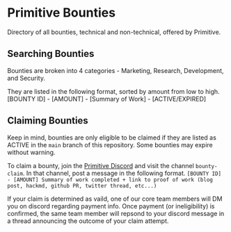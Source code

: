 # Primitive Bounties
Directory of all bounties, technical and non-technical, offered by Primitive.

## Searching Bounties
Bounties are broken into 4 categories - Marketing, Research, Development, and Security.

They are listed in the following format, sorted by amount from low to high.
[BOUNTY ID] - [AMOUNT] - [Summary of Work] - [ACTIVE/EXPIRED]

## Claiming Bounties
Keep in mind, bounties are only eligible to be claimed if they are listed as ACTIVE in the `main` branch of this repository.  Some bounties may expire without warning. 

To claim a bounty, join the [Primitive Discord](https://discord.com/invite/gYDVGNPVz8) and visit the channel `bounty-claim`.  In that channel, post a message in the following format.
`[BOUNTY ID] - [AMOUNT]
Summary of work completed + link to proof of work (blog post, hackmd, github PR, twitter thread, etc...)`

If your claim is determined as vaild, one of our core team members will DM you on discord regarding payment info.  Once payment (or ineligibility) is confirmed, the same team member will repsond to your discord message in a thread announcing the outcome of your claim attempt.
